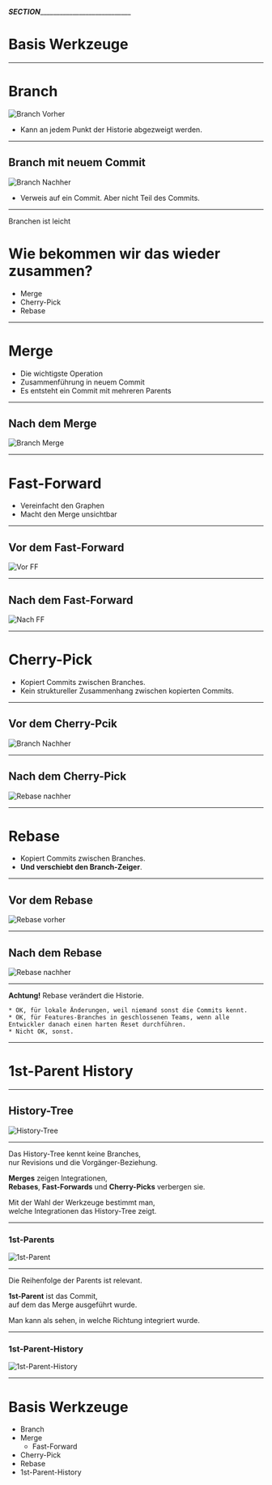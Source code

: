___SECTION_______________________________


Basis Werkzeuge
===============


_________________________________________


Branch
======

![Branch Vorher](werkzeuge/abb-branches-beispiel-vorher.png)

* Kann an jedem Punkt der Historie abgezweigt werden.

_________________________________________

 Branch mit neuem Commit
 -----------------------

 ![Branch Nachher](werkzeuge/abb-branches-beispiel-nachher.png)


  * Verweis auf ein Commit. Aber nicht Teil des Commits.

_________________________________________


Branchen ist leicht

Wie bekommen wir das wieder zusammen?
=====================================

 * Merge
 * Cherry-Pick
 * Rebase

_________________________________________

 Merge
 =====

  * Die wichtigste Operation
  * Zusammenführung in neuem Commit
  * Es entsteht ein Commit mit mehreren Parents

_________________________________________


 Nach dem Merge
 --------------

  ![Branch Merge](werkzeuge/abb-branches-beispiel-merge.png)


_________________________________________


Fast-Forward
============

 * Vereinfacht den Graphen
 * Macht den Merge unsichtbar

_________________________________________

Vor dem Fast-Forward
--------------------

![Vor FF](werkzeuge/abb-branches-beispiel-ff-vorher.png)

_________________________________________

Nach dem Fast-Forward
--------------------

![Nach FF](werkzeuge/abb-branches-beispiel-ff-nachher.png)


_________________________________________


 Cherry-Pick
 ============


  * Kopiert Commits zwischen Branches.
  * Kein struktureller Zusammenhang zwischen kopierten Commits.

_________________________________________

Vor dem Cherry-Pcik
-----------------------

![Branch Nachher](werkzeuge/abb-branches-beispiel-nachher.png)

_________________________________________

 Nach dem Cherry-Pick
 --------------------

 ![Rebase nachher](werkzeuge/abb-branches-beispiel-cherry-pick.png)

_________________________________________


Rebase
======
 * Kopiert Commits zwischen Branches.
 * **Und verschiebt den Branch-Zeiger**.

_________________________________________

 Vor dem Rebase
 --------------

 ![Rebase vorher](werkzeuge/abb-branches-beispiel-rebase-vorher.png)

_________________________________________

  Nach dem Rebase
  ---------------

  ![Rebase nachher](werkzeuge/abb-branches-beispiel-rebase-nachher.png)

_________________________________________

   **Achtung!** Rebase verändert die Historie.

    * OK, für lokale Änderungen, weil niemand sonst die Commits kennt.
    * OK, für Features-Branches in geschlossenen Teams, wenn alle Entwickler danach einen harten Reset durchführen.
    * Nicht OK, sonst.

_________________________________________

1st-Parent History
==================

_________________________________________

History-Tree
------------

![History-Tree](werkzeuge/abb-1st-parent-history-0.png)

_________________________________________

Das History-Tree kennt keine Branches, <BR/>
nur Revisions und die Vorgänger-Beziehung.

**Merges** zeigen Integrationen, <BR/>
**Rebases**,  **Fast-Forwards** und **Cherry-Picks** verbergen sie.

Mit der Wahl der Werkzeuge bestimmt man,<BR/>
welche Integrationen das History-Tree zeigt.

_________________________________________

### 1st-Parents

![1st-Parent](werkzeuge/abb-1st-parent-history-1.png)

_________________________________________

Die Reihenfolge der Parents ist relevant.

**1st-Parent** ist das Commit, <BR/>
auf dem das Merge ausgeführt wurde.

Man kann als sehen, in welche Richtung integriert wurde.

_________________________________________

### 1st-Parent-History

![1st-Parent-History](werkzeuge/abb-1st-parent-history-2.png)

_________________________________________


Basis Werkzeuge
===============

 * Branch
 * Merge
   - Fast-Forward
 * Cherry-Pick
 * Rebase
 * 1st-Parent-History
